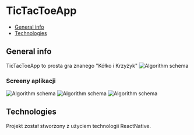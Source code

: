 # TicTacToeApp

* [General info](#general_info)
* [Technologies](#technologies)

## General info
TicTacToeApp to prosta gra znanego "Kółko i Krzyżyk"
![Algorithm schema](./assets/logo.png)
### Screeny aplikacji
![Algorithm schema](./assets/screen1.jpg)
![Algorithm schema](./assets/screen2.jpg)
![Algorithm schema](./assets/screen3.jpg)
## Technologies
Projekt został stworzony z użyciem technologii ReactNative.
